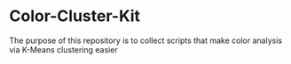 # Color-Cluster-Kit
The purpose of this repository is to collect scripts that make color analysis via K-Means clustering easier
